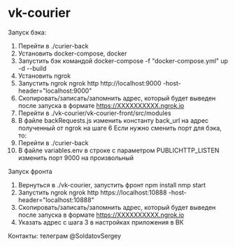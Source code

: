 # vk-courier

Запуск бэка:
1) Перейти в ./curier-back
2) Установить docker-compose, docker
3) Запустить бэк командой
   docker-compose -f "docker-compose.yml" up -d --build
4) Установить ngrok
5) Запустить ngrok
   ngrok http http://localhost:9000 -host-header="localhost:9000" 
6) Скопировать/записать/запомнить адрес, который будет выведен после запуска в формате https://XXXXXXXXXX.ngrok.io
7) Перейти в ./vk-courier/vk-courier-front/src/modules
8) В файле backRequests.js изменить константу back_url на адрес полученный от ngrok на шаге 6
Если нужно сменить порт для бэка, то:
1) Перейти в ./curier-back
2) В файле variables.env в строке с параметром PUBLICHTTP_LISTEN изменить порт 9000 на произвольный

Запуск фронта
1) Вернуться в ./vk-courier, запустить фронт 
   npm install
   nmp start
2) Запустить ngrok 
   ngrok http https://localhost:10888 -host-header="localhost:10888"
3) Скопировать/записать/запомнить адрес, который будет выведен после запуска в формате https://XXXXXXXXXX.ngrok.io
4) Указать адрес с шага 3 в настройках приложения в ВК

Контакты:
телеграм @SoldatovSergey


